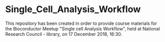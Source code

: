 # Single_Cell_Analysis_Workflow
This repository has been created in order to provide course materials for the Bioconductor Meetup "Single cell Analysis Workflow",  held at National Research Council - library, on 17 December 2018, 16:30. 

